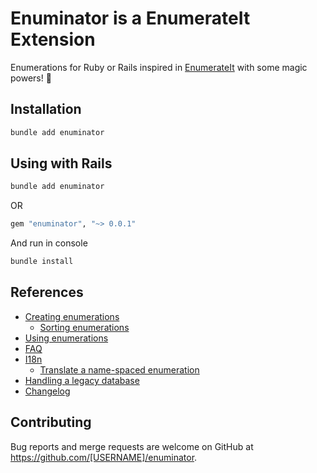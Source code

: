 # Enuminator is a EnumerateIt Extension

Enumerations for Ruby or Rails inspired in [EnumerateIt](https://github.com/lucascaton/enumerate_it) with some magic powers! 🎩

## Installation

```bash
bundle add enuminator
```

## Using with Rails

```bash
bundle add enuminator
```

OR

```bash
gem "enuminator", "~> 0.0.1"
```

And run in console

```bash
bundle install
```

## References

- [Creating enumerations](https://github.com/lucascaton/enumerate_it#creating-enumerations)
  - [Sorting enumerations](https://github.com/lucascaton/enumerate_it#sorting-enumerations)
- [Using enumerations](https://github.com/lucascaton/enumerate_it#using-enumerations)
- [FAQ](https://github.com/lucascaton/enumerate_it#faq)
- [I18n](https://github.com/lucascaton/enumerate_it#i18n)
  - [Translate a name-spaced enumeration](https://github.com/lucascaton/enumerate_it#translate-a-name-spaced-enumeration)
- [Handling a legacy database](https://github.com/lucascaton/enumerate_it#handling-a-legacy-database)
- [Changelog](https://github.com/lucascaton/enumerate_it#changelog)

## Contributing

Bug reports and merge requests are welcome on GitHub at https://github.com/[USERNAME]/enuminator.
